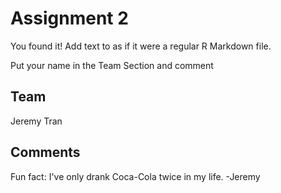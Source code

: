 # Assignment 2

You found it!  Add text to as if it were a regular R Markdown file.

Put your name in the Team Section and comment

## Team
Jeremy Tran


## Comments
Fun fact: I've only drank Coca-Cola twice in my life. -Jeremy
